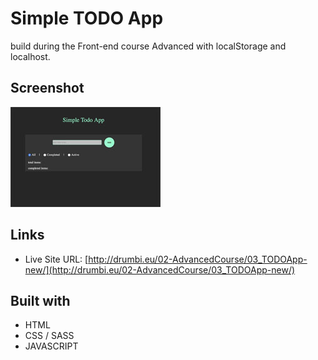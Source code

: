 # Simple TODO App 

build during the Front-end course Advanced with localStorage and localhost.

## Screenshot

![](./screenShot/04_TodoApp.jpg)


## Links

- Live Site URL: [http://drumbi.eu/02-AdvancedCourse/03_TODOApp-new/](http://drumbi.eu/02-AdvancedCourse/03_TODOApp-new/)

## Built with

- HTML
- CSS / SASS
- JAVASCRIPT




